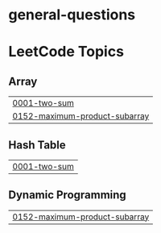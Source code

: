 # general-questions
<!---LeetCode Topics Start-->
# LeetCode Topics
## Array
|  |
| ------- |
| [0001-two-sum](https://github.com/nigamkartik96/general-questions/tree/master/0001-two-sum) |
| [0152-maximum-product-subarray](https://github.com/nigamkartik96/general-questions/tree/master/0152-maximum-product-subarray) |
## Hash Table
|  |
| ------- |
| [0001-two-sum](https://github.com/nigamkartik96/general-questions/tree/master/0001-two-sum) |
## Dynamic Programming
|  |
| ------- |
| [0152-maximum-product-subarray](https://github.com/nigamkartik96/general-questions/tree/master/0152-maximum-product-subarray) |
<!---LeetCode Topics End-->